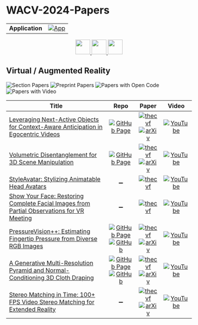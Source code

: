 # WACV-2024-Papers

<table>
    <tr>
        <td><strong>Application</strong></td>
        <td>
            <a href="https://huggingface.co/spaces/DmitryRyumin/NewEraAI-Papers" style="float:left;">
                <img src="https://img.shields.io/badge/🤗-NewEraAI--Papers-FFD21F.svg" alt="App" />
            </a>
        </td>
    </tr>
</table>

<div align="center">
    <a href="https://github.com/DmitryRyumin/WACV-2024-Papers/blob/main/sections/2024/main/structural_engineering_civil_engineering.md">
        <img src="https://cdn.jsdelivr.net/gh/DmitryRyumin/NewEraAI-Papers@main/images/left.svg" width="40" alt="" />
    </a>
    <a href="https://github.com/DmitryRyumin/WACV-2024-Papers/">
        <img src="https://cdn.jsdelivr.net/gh/DmitryRyumin/NewEraAI-Papers@main/images/home.svg" width="40" alt="" />
    </a>
    <a href="https://github.com/DmitryRyumin/WACV-2024-Papers/blob/main/sections/2024/workshops/tutorials.md">
        <img src="https://cdn.jsdelivr.net/gh/DmitryRyumin/NewEraAI-Papers@main/images/right.svg" width="40" alt="" />
    </a>
</div>

## Virtual / Augmented Reality

![Section Papers](https://img.shields.io/badge/Section%20Papers-7-42BA16) ![Preprint Papers](https://img.shields.io/badge/Preprint%20Papers-5-b31b1b) ![Papers with Open Code](https://img.shields.io/badge/Papers%20with%20Open%20Code-2-1D7FBF) ![Papers with Video](https://img.shields.io/badge/Papers%20with%20Video-7-FF0000)

| **Title** | **Repo** | **Paper** | **Video** |
|-----------|:--------:|:---------:|:---------:|
| [Leveraging Next-Active Objects for Context-Aware Anticipation in Egocentric Videos](https://openaccess.thecvf.com/content/WACV2024/html/Thakur_Leveraging_Next-Active_Objects_for_Context-Aware_Anticipation_in_Egocentric_Videos_WACV_2024_paper.html) | [![GitHub Page](https://img.shields.io/badge/GitHub-Page-159957.svg)](https://sanketsans.github.io/leverage-next-active-object-action-anticipation.html) | [![thecvf](https://img.shields.io/badge/pdf-thecvf-7395C5.svg)](https://openaccess.thecvf.com/content/WACV2024/papers/Thakur_Leveraging_Next-Active_Objects_for_Context-Aware_Anticipation_in_Egocentric_Videos_WACV_2024_paper.pdf) <br /> [![arXiv](https://img.shields.io/badge/arXiv-2308.08303-b31b1b.svg)](http://arxiv.org/abs/2308.08303) | [![YouTube](https://img.shields.io/badge/YouTube-%23FF0000.svg?style=for-the-badge&logo=YouTube&logoColor=white)](https://www.youtube.com/watch?v=AYqan2h5SV0) |
| [Volumetric Disentanglement for 3D Scene Manipulation](https://openaccess.thecvf.com/content/WACV2024/html/Benaim_Volumetric_Disentanglement_for_3D_Scene_Manipulation_WACV_2024_paper.html) | [![GitHub Page](https://img.shields.io/badge/GitHub-Page-159957.svg)](https://sagiebenaim.github.io/volumetric-disentanglement/) | [![thecvf](https://img.shields.io/badge/pdf-thecvf-7395C5.svg)](https://openaccess.thecvf.com/content/WACV2024/papers/Benaim_Volumetric_Disentanglement_for_3D_Scene_Manipulation_WACV_2024_paper.pdf) <br /> [![arXiv](https://img.shields.io/badge/arXiv-2206.02776-b31b1b.svg)](http://arxiv.org/abs/2206.02776) | [![YouTube](https://img.shields.io/badge/YouTube-%23FF0000.svg?style=for-the-badge&logo=YouTube&logoColor=white)](https://www.youtube.com/watch?v=9WTMPPjrShE) |
| [StyleAvatar: Stylizing Animatable Head Avatars](https://openaccess.thecvf.com/content/WACV2024/html/Perez_StyleAvatar_Stylizing_Animatable_Head_Avatars_WACV_2024_paper.html) | :heavy_minus_sign: | [![thecvf](https://img.shields.io/badge/pdf-thecvf-7395C5.svg)](https://openaccess.thecvf.com/content/WACV2024/papers/Perez_StyleAvatar_Stylizing_Animatable_Head_Avatars_WACV_2024_paper.pdf) | [![YouTube](https://img.shields.io/badge/YouTube-%23FF0000.svg?style=for-the-badge&logo=YouTube&logoColor=white)](https://www.youtube.com/watch?v=m0_jjBchn9w) |
| [Show Your Face: Restoring Complete Facial Images from Partial Observations for VR Meeting](https://openaccess.thecvf.com/content/WACV2024/html/Chen_Show_Your_Face_Restoring_Complete_Facial_Images_From_Partial_Observations_WACV_2024_paper.html) | :heavy_minus_sign: | [![thecvf](https://img.shields.io/badge/pdf-thecvf-7395C5.svg)](https://openaccess.thecvf.com/content/WACV2024/papers/Chen_Show_Your_Face_Restoring_Complete_Facial_Images_From_Partial_Observations_WACV_2024_paper.pdf) | [![YouTube](https://img.shields.io/badge/YouTube-%23FF0000.svg?style=for-the-badge&logo=YouTube&logoColor=white)](https://www.youtube.com/watch?v=2PqptkIDkuI) |
| [PressureVision++: Estimating Fingertip Pressure from Diverse RGB Images](https://openaccess.thecvf.com/content/WACV2024/html/Grady_PressureVision_Estimating_Fingertip_Pressure_From_Diverse_RGB_Images_WACV_2024_paper.html) | [![GitHub Page](https://img.shields.io/badge/GitHub-Page-159957.svg)](https://pressurevision.github.io/) <br /> [![GitHub](https://img.shields.io/github/stars/pgrady3/pressurevision2?style=flat)](https://github.com/pgrady3/pressurevision2) | [![thecvf](https://img.shields.io/badge/pdf-thecvf-7395C5.svg)](https://openaccess.thecvf.com/content/WACV2024/papers/Grady_PressureVision_Estimating_Fingertip_Pressure_From_Diverse_RGB_Images_WACV_2024_paper.pdf) <br /> [![arXiv](https://img.shields.io/badge/arXiv-2301.02310-b31b1b.svg)](http://arxiv.org/abs/2301.02310) | [![YouTube](https://img.shields.io/badge/YouTube-%23FF0000.svg?style=for-the-badge&logo=YouTube&logoColor=white)](https://www.youtube.com/watch?v=oJ0TPRDVo_o) |
| [A Generative Multi-Resolution Pyramid and Normal-Conditioning 3D Cloth Draping](https://openaccess.thecvf.com/content/WACV2024/html/Laczko_A_Generative_Multi-Resolution_Pyramid_and_Normal-Conditioning_3D_Cloth_Draping_WACV_2024_paper.html) | [![GitHub Page](https://img.shields.io/badge/GitHub-Page-159957.svg)](https://hunorlaczko.github.io/projects/pyramid-drape/) <br /> [![GitHub](https://img.shields.io/github/stars/HunorLaczko/pyramid-drape?style=flat)](https://github.com/HunorLaczko/pyramid-drape) | [![thecvf](https://img.shields.io/badge/pdf-thecvf-7395C5.svg)](https://openaccess.thecvf.com/content/WACV2024/papers/Laczko_A_Generative_Multi-Resolution_Pyramid_and_Normal-Conditioning_3D_Cloth_Draping_WACV_2024_paper.pdf) <br /> [![arXiv](https://img.shields.io/badge/arXiv-2311.02700-b31b1b.svg)](http://arxiv.org/abs/2311.02700) | [![YouTube](https://img.shields.io/badge/YouTube-%23FF0000.svg?style=for-the-badge&logo=YouTube&logoColor=white)](https://www.youtube.com/watch?v=L5mEUn7xqDs) |
| [Stereo Matching in Time: 100+ FPS Video Stereo Matching for Extended Reality](https://openaccess.thecvf.com/content/WACV2024/html/Cheng_Stereo_Matching_in_Time_100_FPS_Video_Stereo_Matching_for_WACV_2024_paper.html) | :heavy_minus_sign: | [![thecvf](https://img.shields.io/badge/pdf-thecvf-7395C5.svg)](https://openaccess.thecvf.com/content/WACV2024/papers/Cheng_Stereo_Matching_in_Time_100_FPS_Video_Stereo_Matching_for_WACV_2024_paper.pdf) <br /> [![arXiv](https://img.shields.io/badge/arXiv-2309.04183-b31b1b.svg)](http://arxiv.org/abs/2309.04183) | [![YouTube](https://img.shields.io/badge/YouTube-%23FF0000.svg?style=for-the-badge&logo=YouTube&logoColor=white)](https://www.youtube.com/watch?v=e9_bTDhuMvU) |
